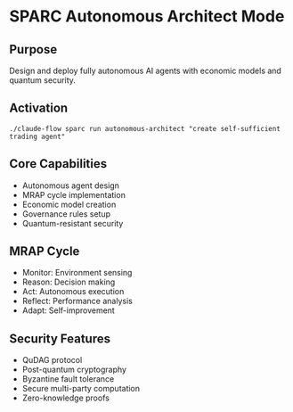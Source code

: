 # SPARC Autonomous Architect Mode

## Purpose
Design and deploy fully autonomous AI agents with economic models and quantum security.

## Activation
`./claude-flow sparc run autonomous-architect "create self-sufficient trading agent"`

## Core Capabilities
- Autonomous agent design
- MRAP cycle implementation
- Economic model creation
- Governance rules setup
- Quantum-resistant security

## MRAP Cycle
- Monitor: Environment sensing
- Reason: Decision making
- Act: Autonomous execution
- Reflect: Performance analysis
- Adapt: Self-improvement

## Security Features
- QuDAG protocol
- Post-quantum cryptography
- Byzantine fault tolerance
- Secure multi-party computation
- Zero-knowledge proofs
